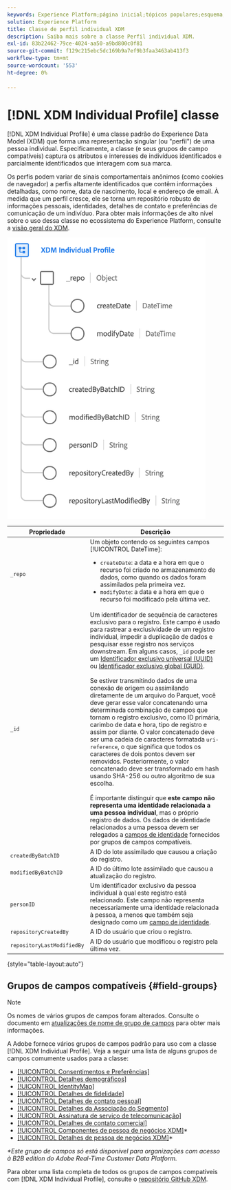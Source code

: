 ```yaml
---
keywords: Experience Platform;página inicial;tópicos populares;esquema;Esquema;XDM;perfil individual;campos;esquemas;Esquemas;identityMap;identity map;Identity map;Schema design;map;Map;union schema;union
solution: Experience Platform
title: Classe de perfil individual XDM
description: Saiba mais sobre a classe Perfil individual XDM.
exl-id: 83b22462-79ce-4024-aa50-a9bd800c0f81
source-git-commit: f129c215ebc5dc169b9a7ef9b3faa3463ab413f3
workflow-type: tm+mt
source-wordcount: '553'
ht-degree: 0%

---
```


# [!DNL XDM Individual Profile] classe

[!DNL XDM Individual Profile] é uma classe padrão do Experience Data Model (XDM) que forma uma representação singular (ou &quot;perfil&quot;) de uma pessoa individual. Especificamente, a classe (e seus grupos de campo compatíveis) captura os atributos e interesses de indivíduos identificados e parcialmente identificados que interagem com sua marca.

Os perfis podem variar de sinais comportamentais anônimos (como cookies de navegador) a perfis altamente identificados que contêm informações detalhadas, como nome, data de nascimento, local e endereço de email. À medida que um perfil cresce, ele se torna um repositório robusto de informações pessoais, identidades, detalhes de contato e preferências de comunicação de um indivíduo. Para obter mais informações de alto nível sobre o uso dessa classe no ecossistema do Experience Platform, consulte a [visão geral do XDM](../home.md#data-behaviors).

![Um diagrama de esquema da classe Perfil Individual XDM.](../images/classes/individual-profile.png)

| Propriedade | Descrição |
| --- | --- |
| `_repo` | Um objeto contendo os seguintes campos [!UICONTROL DateTime]: <ul><li>`createDate`: a data e a hora em que o recurso foi criado no armazenamento de dados, como quando os dados foram assimilados pela primeira vez.</li><li>`modifyDate`: a data e a hora em que o recurso foi modificado pela última vez.</li></ul> |
| `_id` | Um identificador de sequência de caracteres exclusivo para o registro. Este campo é usado para rastrear a exclusividade de um registro individual, impedir a duplicação de dados e pesquisar esse registro nos serviços downstream. Em alguns casos, `_id` pode ser um [Identificador exclusivo universal (UUID)](https://tools.ietf.org/html/rfc4122) ou [Identificador exclusivo global (GUID)](https://docs.microsoft.com/en-us/dotnet/api/system.guid?view=net-5.0).<br><br>Se estiver transmitindo dados de uma conexão de origem ou assimilando diretamente de um arquivo do Parquet, você deve gerar esse valor concatenando uma determinada combinação de campos que tornam o registro exclusivo, como ID primária, carimbo de data e hora, tipo de registro e assim por diante. O valor concatenado deve ser uma cadeia de caracteres formatada `uri-reference`, o que significa que todos os caracteres de dois pontos devem ser removidos. Posteriormente, o valor concatenado deve ser transformado em hash usando SHA-256 ou outro algoritmo de sua escolha.<br><br>É importante distinguir que **este campo não representa uma identidade relacionada a uma pessoa individual**, mas o próprio registro de dados. Os dados de identidade relacionados a uma pessoa devem ser relegados a [campos de identidade](../schema/composition.md#identity) fornecidos por grupos de campos compatíveis. |
| `createdByBatchID` | A ID do lote assimilado que causou a criação do registro. |
| `modifiedByBatchID` | A ID do último lote assimilado que causou a atualização do registro. |
| `personID` | Um identificador exclusivo da pessoa individual à qual este registro está relacionado. Este campo não representa necessariamente uma identidade relacionada à pessoa, a menos que também seja designado como um [campo de identidade](../schema/composition.md#identity). |
| `repositoryCreatedBy` | A ID do usuário que criou o registro. |
| `repositoryLastModifiedBy` | A ID do usuário que modificou o registro pela última vez. |

{style="table-layout:auto"}

## Grupos de campos compatíveis {#field-groups}

>[!NOTE]
>
>Os nomes de vários grupos de campos foram alterados. Consulte o documento em [atualizações de nome de grupo de campos](../field-groups/name-updates.md) para obter mais informações.

A Adobe fornece vários grupos de campos padrão para uso com a classe [!DNL XDM Individual Profile]. Veja a seguir uma lista de alguns grupos de campos comumente usados para a classe:

* [[!UICONTROL Consentimentos e Preferências]](../field-groups/profile/consents.md)
* [[!UICONTROL Detalhes demográficos]](../field-groups/profile/demographic-details.md)
* [[!UICONTROL IdentityMap]](../field-groups/profile/identitymap.md)
* [[!UICONTROL Detalhes de fidelidade]](../field-groups/profile/loyalty-details.md)
* [[!UICONTROL Detalhes de contato pessoal]](../field-groups/profile/personal-contact-details.md)
* [[!UICONTROL Detalhes da Associação do Segmento]](../field-groups/profile/segmentation.md)
* [[!UICONTROL Assinatura de serviço de telecomunicação]](../field-groups/profile/telecom-subscription.md)
* [[!UICONTROL Detalhes de contato comercial]](../field-groups/profile/work-contact-details.md)
* [[!UICONTROL Componentes de pessoa de negócios XDM]](../field-groups/profile/business-person-components.md)\*
* [[!UICONTROL Detalhes de pessoa de negócios XDM]](../field-groups/profile/business-person-details.md)\*

*\*Este grupo de campos só está disponível para organizações com acesso à B2B edition do Adobe Real-Time Customer Data Platform.*

Para obter uma lista completa de todos os grupos de campos compatíveis com [!DNL XDM Individual Profile], consulte o [repositório GitHub XDM](https://github.com/adobe/xdm/tree/master/components/fieldgroups/profile).

